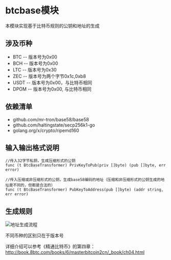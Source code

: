 # btcbase模块

本模块实现基于比特币规则的公钥和地址的生成

## 涉及币种
- BTC -- 版本号为0x00
- BCH -- 版本号为0x00
- LTC -- 版本号为0x30
- ZEC -- 版本号为两个字节0x1c,0xb8
- USDT -- 版本号为0x00，与比特币相同
- DPOM -- 版本号为0x00, 与比特币相同

## 依赖清单
- github.com/mr-tron/base58/base58
- github.com/haltingstate/secp256k1-go
- golang.org/x/crypto/ripemd160

## 输入输出格式说明
```golang
//传入32字节私钥，生成压缩形式的公钥
func (t BtcBaseTransformer) PrivKeyToPub(priv []byte) (pub []byte, err error)
```
```golang
//传入压缩或非压缩形式的公钥，生成base58编码的地址（压缩和非压缩形式的公钥生成的地址是不同的，但都是合法的）
func (t BtcBaseTransformer) PubKeyToAddress(pub []byte) (addr string, err error)
```

## 生成规则

![地址生成流程](btc_wallet_gene.png)

不同币种的区别只在于版本号

详细介绍可以参考《精通比特币》的第四章：
http://book.8btc.com/books/6/masterbitcoin2cn/_book/ch04.html
